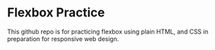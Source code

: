 # Flexbox Practice
This github repo is for practicing flexbox using plain HTML, and CSS in preparation for responsive web design.

